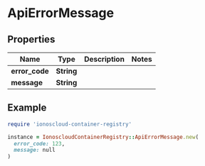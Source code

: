 # ApiErrorMessage

## Properties

| Name | Type | Description | Notes |
| ---- | ---- | ----------- | ----- |
| **error_code** | **String** |  |  |
| **message** | **String** |  |  |

## Example

```ruby
require 'ionoscloud-container-registry'

instance = IonoscloudContainerRegistry::ApiErrorMessage.new(
  error_code: 123,
  message: null
)
```

